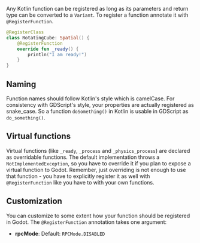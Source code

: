 Any Kotlin function can be registered as long as its parameters and return type can be converted to a `Variant`. To register a function annotate it with `@RegisterFunction`.

```kotlin
@RegisterClass
class RotatingCube: Spatial() {
    @RegisterFunction
    override fun _ready() {
        println("I am ready!")
    }
}
```

## Naming
Function names should follow Kotlin's style which is camelCase. For consistency with GDScript's style, your properties are actually registered as snake_case. So a function `doSomething()` in Kotlin is usable in GDScript as `do_something()`.

## Virtual functions
Virtual functions (like `_ready`, `_process` and `_physics_process`) are declared as overridable functions. The default implementation throws a `NotImplementedException`, so you have to override it if you plan to expose a virtual function to Godot. Remember, just overriding is not enough to use that function - you have to explicitly register it as well with `@RegisterFunction` like you have to with your own functions.

## Customization
You can customize to some extent how your function should be registered in Godot. The `@RegisterFunction` annotation takes one argument:

- **rpcMode**: Default: `RPCMode.DISABLED`
